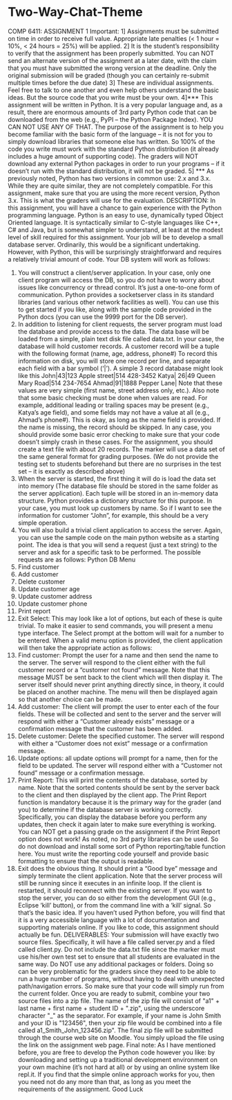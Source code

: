 # Two-Way-Chat-Theme
 
COMP 6411: ASSIGNMENT 1
Important:
1] Assignments must be submitted on time in order to receive full value.
Appropriate late penalties (< 1 hour = 10%, < 24 hours = 25%) will be
applied.
2] It is the student’s responsibility to verify that the assignment has been
properly submitted. You can NOT send an alternate version of the
assignment at a later date, with the claim that you must have submitted the wrong version at the
deadline. Only the original submission will be graded (though you can certainly re-submit multiple
times before the due date)
3] These are individual assignments. Feel free to talk to one another and even help others understand
the basic ideas. But the source code that you write must be your own.
4]*** This assignment will be written in Python. It is a very popular language and, as a result, there
are enormous amounts of 3rd party Python code that can be downloaded from the web (e.g., PyPI – the
Python Package Index). YOU CAN NOT USE ANY OF THAT. The purpose of the assignment is to help
you become familiar with the basic form of the language – it is not for you to simply download
libraries that someone else has written. So 100% of the code you write must work with the standard
Python distribution (it already includes a huge amount of supporting code). The graders will NOT
download any external Python packages in order to run your programs – if it doesn’t run with the
standard distribution, it will not be graded.
5] *** As previously noted, Python has two versions in common use: 2.x and 3.x. While they are quite
similar, they are not completely compatible. For this assignment, make sure that you are using the
more recent version, Python 3.x. This is what the graders will use for the evaluation.
DESCRIPTION: In this assignment, you will have a chance to gain experience with the Python
programming language. Python is an easy to use, dynamically typed Object Oriented language. It is
syntactically similar to C-style languages like C++, C# and Java, but is somewhat simpler to
understand, at least at the modest level of skill required for this assignment.
Your job will be to develop a small database server. Ordinarily, this would be a significant
undertaking. However, with Python, this will be surprisingly straightforward and requires a
relatively trivial amount of code. Your DB system will work as follows:
1. You will construct a client/server application. In your case, only one client program will
access the DB, so you do not have to worry about issues like concurrency or thread control.
It’s just a one-to-one form of communication. Python provides a socketserver class in its
standard libraries (and various other network facilities as well). You can use this to get
started if you like, along with the sample code provided in the Python docs (you can use the
9999 port for the DB server).
2. In addition to listening for client requests, the server program must load the database and
provide access to the data. The data base will be loaded from a simple, plain text disk file
called data.txt. In your case, the database will hold customer records. A customer record
will be a tuple with the following format
(name, age, address, phone#)
To record this information on disk, you will store one record per line, and separate each
field with a bar symbol (‘|’). A simple 3 record database might look like this
John|43|123 Apple street|514 428-3452
Katya| 26|49 Queen Mary Road|514 234-7654
Ahmad|91|1888 Pepper Lane|
Note that these values are very simple (first name, street address only, etc.). Also note that
some basic checking must be done when values are read. For example, additional leading or
trailing spaces may be present (e.g., Katya’s age field), and some fields may not have a value
at all (e.g., Ahmad’s phone#). This is okay, as long as the name field is provided. If the name
is missing, the record should be skipped. In any case, you should provide some basic error
checking to make sure that your code doesn’t simply crash in these cases.
For the assignment, you should create a text file with about 20 records. The marker will use
a data set of the same general format for grading purposes. (We do not provide the testing
set to students beforehand but there are no surprises in the test set – it is exactly as
described above)
3. When the server is started, the first thing it will do is load the data set into memory (The
database file should be stored in the same folder as the server application). Each tuple will
be stored in an in-memory data structure. Python provides a dictionary structure for this
purpose. In your case, you must look up customers by name. So if I want to see the
information for customer “John”, for example, this should be a very simple operation.
4. You will also build a trivial client application to access the server. Again, you can use the
sample code on the main python website as a starting point. The idea is that you will send a
request (just a text string) to the server and ask for a specific task to be performed. The
possible requests are as follows:
Python DB Menu
1. Find customer
2. Add customer
3. Delete customer
4. Update customer age
5. Update customer address
6. Update customer phone
7. Print report
8. Exit
Select:
This may look like a lot of options, but each of these is quite trivial. To make it easier to send
commands, you will present a menu type interface. The Select prompt at the bottom will
wait for a number to be entered. When a valid menu option is provided, the client
application will then take the appropriate action as follows:
1. Find customer: Prompt the user for a name and then send the name to the server. The
server will respond to the client either with the full customer record or a “customer not
found” message. Note that this message MUST be sent back to the client which will then
display it. The server itself should never print anything directly since, in theory, it could
be placed on another machine. The menu will then be displayed again so that another
choice can be made.
2. Add customer: The client will prompt the user to enter each of the four fields. These will
be collected and sent to the server and the server will respond with either a “Customer
already exists” message or a confirmation message that the customer has been added.
3. Delete customer: Delete the specified customer. The server will respond with either a
“Customer does not exist” message or a confirmation message.
4. Update options: all update options will prompt for a name, then for the field to be
updated. The server will respond either with a “Customer not found” message or a
confirmation message.
5. Print Report: This will print the contents of the database, sorted by name. Note that the
sorted contents should be sent by the server back to the client and then displayed by the
client app. The Print Report function is mandatory because it is the primary way for the
grader (and you) to determine if the database server is working correctly. Specifically,
you can display the database before you perform any updates, then check it again later
to make sure everything is working. You can NOT get a passing grade on the assignment
if the Print Report option does not work!
As noted, no 3rd party libraries can be used. So do not download and install some sort of
Python reporting/table function here. You must write the reporting code yourself and
provide basic formatting to ensure that the output is readable.
6. Exit does the obvious thing. It should print a “Good bye” message and simply terminate
the client application. Note that the server process will still be running since it executes
in an infinite loop. If the client is restarted, it should reconnect with the existing server.
If you want to stop the server, you can do so either from the development GUI (e.g.,
Eclipse ‘kill’ button), or from the command line with a ‘kill’ signal.
So that’s the basic idea. If you haven’t used Python before, you will find that it is a very accessible
language with a lot of documentation and supporting materials online. If you like to code, this
assignment should actually be fun.
DELIVERABLES: Your submission will have exactly two source files. Specifically, it will have a file
called server.py and a filed called client.py. Do not include the data.txt file since the
marker must use his/her own test set to ensure that all students are evaluated in the same way.
Do NOT use any additional packages or folders. Doing so can be very problematic for the graders
since they need to be able to run a huge number of programs, without having to deal with
unexpected path/navigation errors. So make sure that your code will simply run from the current
folder.
Once you are ready to submit, combine your two source files into a zip file. The name of the zip file
will consist of "a1" + last name + first name + student ID + ".zip", using the underscore character "_"
as the separator. For example, if your name is John Smith and your ID is "123456", then your zip file
would be combined into a file called a1_Smith_John_123456.zip". The final zip file will be submitted
through the course web site on Moodle. You simply upload the file using the link on the assignment
web page.
Final note: As I have mentioned before, you are free to develop the Python code however you like:
by downloading and setting up a traditional development environment on your own machine (it’s
not hard at all) or by using an online system like repl.it. If you find that the simple online
approach works for you, then you need not do any more than that, as long as you meet the
requirements of the assignment.
Good Luck

